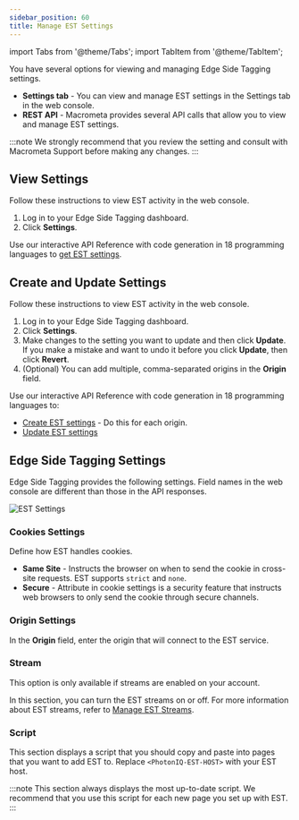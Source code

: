 ```yaml
---
sidebar_position: 60
title: Manage EST Settings
---
```


import Tabs from '@theme/Tabs';
import TabItem from '@theme/TabItem';

You have several options for viewing and managing Edge Side Tagging settings.

- **Settings tab** - You can view and manage EST settings in the Settings tab in the web console.
- **REST API** - Macrometa provides several API calls that allow you to view and manage EST settings.

:::note
We strongly recommend that you review the setting and consult with Macrometa Support before making any changes.
:::

## View Settings

<Tabs groupId="operating-systems">
<TabItem value="console" label="Web Console">

Follow these instructions to view EST activity in the web console.

1. Log in to your Edge Side Tagging dashboard.
2. Click **Settings**.

</TabItem>
<TabItem value="api" label="REST API">

Use our interactive API Reference with code generation in 18 programming languages to [get EST settings](http://localhost:3000/docs/apiEst#/paths/api-est-v1-settings/get).

</TabItem>
</Tabs>

## Create and Update Settings

<Tabs groupId="operating-systems">
<TabItem value="console" label="Web Console">

Follow these instructions to view EST activity in the web console.

1. Log in to your Edge Side Tagging dashboard.
2. Click **Settings**.
3. Make changes to the setting you want to update and then click **Update**. If you make a mistake and want to undo it before you click **Update**, then click **Revert**.
4. (Optional) You can add multiple, comma-separated origins in the **Origin** field.

</TabItem>
<TabItem value="api" label="REST API">

Use our interactive API Reference with code generation in 18 programming languages to:

- [Create EST settings](http://localhost:3000/docs/apiEst#/paths/api-est-v1-settings/post) - Do this for each origin.
- [Update EST settings](http://localhost:3000/docs/apiEst#/paths/api-est-v1-settings/patch)

</TabItem>
</Tabs>

## Edge Side Tagging Settings

Edge Side Tagging provides the following settings. Field names in the web console are different than those in the API responses.

![EST Settings](/img/photoniq/est/est-settings.png)

### Cookies Settings

Define how EST handles cookies.

- **Same Site** - Instructs the browser on when to send the cookie in cross-site requests. EST supports `strict` and `none`.
- **Secure** - Attribute in cookie settings is a security feature that instructs web browsers to only send the cookie through secure channels.

### Origin Settings

In the **Origin** field, enter the origin that will connect to the EST service.

### Stream

This option is only available if streams are enabled on your account.

In this section, you can turn the EST streams on or off. For more information about EST streams, refer to [Manage EST Streams](manage-est-streams.md).

### Script

This section displays a script that you should copy and paste into pages that you want to add EST to. Replace `<PhotonIQ-EST-HOST>` with your EST host.

:::note
This section always displays the most up-to-date script. We recommend that you use this script for each new page you set up with EST.
:::
